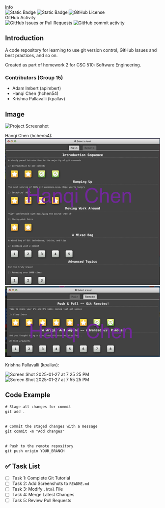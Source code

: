 Info\
![Static Badge](https://img.shields.io/badge/language-python-red)
![Static Badge](https://img.shields.io/badge/platform-windows-blue)
![GitHub License](https://img.shields.io/github/license/csc-510-group-15/git-homework2)\
GitHub Activity\
![GitHub Issues or Pull Requests](https://img.shields.io/github/issues/csc-510-group-15/git-homework2)
![GitHub commit activity](https://img.shields.io/github/commit-activity/t/csc-510-group-15/git-homework2)

## Introduction
A code repository for learning to use git version control, GitHub Issues and best practices, and so on.

Created as part of homework 2 for CSC 510: Software Engineering.
### Contributors (Group 15)
- Adam Imbert (apimbert)
- Hanqi Chen (hchen54) 
- Krishna Pallavalli (kpallav)

## Image
![Project Screenshot](path/to/your/image.png)

Hanqi Chen (hchen54):
![hchen54 done1](hchen54_main_domplete.png)
![hchen54 done2](hchen54_remote_domplete.png)


Krishna Pallavalli (kpallav):

<img width="438" alt="Screen Shot 2025-01-27 at 7 25 25 PM" src="https://github.com/user-attachments/assets/c045d31d-6676-4fc6-a034-c9ec378ca648" />
<img width="894" alt="Screen Shot 2025-01-27 at 7 55 25 PM" src="https://github.com/user-attachments/assets/361aab14-8b43-4f37-9c15-9ba169c4cd92" />




## Code Example
```
# Stage all changes for commit
git add .


# Commit the staged changes with a message
git commit -m "Add changes"


# Push to the remote repository
git push origin YOUR_BRANCH
```

## ✅ Task List
- [ ] Task 1: Complete Git Tutorial
- [ ] Task 2: Add Screenshots to `README.md`
- [ ] Task 3: Modify `.html` File
- [ ] Task 4: Merge Latest Changes
- [ ] Task 5: Review Pull Requests
